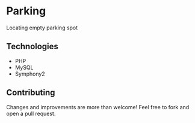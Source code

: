 # Parking
Locating empty parking spot

## Technologies
* PHP
* MySQL
* Symphony2


## Contributing 
Changes and improvements are more than welcome! Feel free to fork and open a pull request. 
